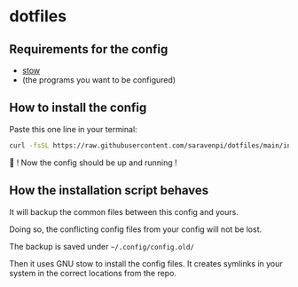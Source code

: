 # dotfiles

## Requirements for the config
- [stow](https://www.gnu.org/software/stow/)
- (the programs you want to be configured)

## How to install the config
Paste this one line in your terminal:
```sh
curl -fsSL https://raw.githubusercontent.com/saravenpi/dotfiles/main/install.sh | bash
``` 
🎉 ! Now the config should be up and running !

## How the installation script behaves
It will backup the common files between this config and yours.

Doing so, the conflicting config files from your config will not be lost.

The backup is saved under `~/.config/config.old/`

Then it uses GNU stow to install the config files. It creates symlinks in your system in the correct locations from the repo.